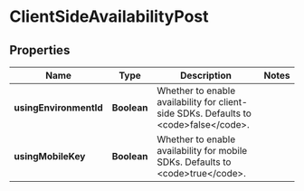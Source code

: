 

# ClientSideAvailabilityPost


## Properties

| Name | Type | Description | Notes |
|------------ | ------------- | ------------- | -------------|
|**usingEnvironmentId** | **Boolean** | Whether to enable availability for client-side SDKs. Defaults to &lt;code&gt;false&lt;/code&gt;. |  |
|**usingMobileKey** | **Boolean** | Whether to enable availability for mobile SDKs. Defaults to &lt;code&gt;true&lt;/code&gt;. |  |



